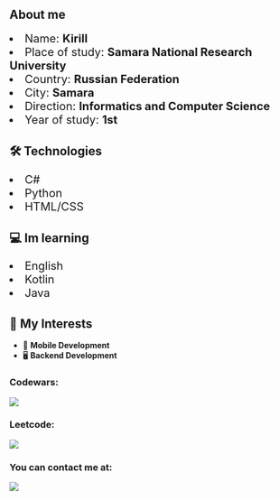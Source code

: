 ## About me
<li style="font-size: 20px;">Name: <b> Kirill </b> </li>
<li style="font-size: 20px;">Place of study: <b> Samara National Research University </b> </li>
<li style="font-size: 20px;">Country: <b> Russian Federation </b> </li>
<li style="font-size: 20px;">City: <b> Samara </b> </li>
<li style="font-size: 20px;">Direction: <b> Informatics and Computer Science </b> </li>
<li style="font-size: 20px;">Year of study: <b> 1st </b> </li>

## 🛠️ Technologies
<li style="font-size: 20px;">C#</li>
<li style="font-size: 20px;">Python</li>
<li style="font-size: 20px;">HTML/CSS</li>

## 💻 Im learning 
<li style="font-size: 20px;">English</li>
<li style="font-size: 20px;">Kotlin</li>
<li style="font-size: 20px;">Java</li>

## 💚 My Interests
- 📱 **Mobile Development**
- 🖥️ **Backend Development**

### Codewars:
<a href="https://www.codewars.com/users/KKerya1" target="_blank" rel="noreferrer"> <img src="https://github.r2v.ch/codewars?user=KKerya1&stroke=%23BB432C"></a>


### Leetcode:
<a href="https://leetcode.com/u/lollicry/"> <img src="https://leetcard.jacoblin.cool/lollicry?theme=dark&font=Mina&ext=activity"></a>


### You can contact me at: 
<a href="https://t.me/alwwnsleep"> <img src="https://img.shields.io/badge/Telegram-2CA5E0?style=for-the-badge&logo=telegram&logoColor=white" /> </a>

